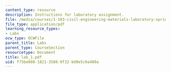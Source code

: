 ```yaml
---
content_type: resource
description: Instructions for laboratory assignment.
file: /media/courses/1-103-civil-engineering-materials-laboratory-spring-2004/f75be888182135889f32bd0e5c0a480a_lab_1.pdf
file_type: application/pdf
learning_resource_types:
- Labs
ocw_type: OCWFile
parent_title: Labs
parent_type: CourseSection
resourcetype: Document
title: lab_1.pdf
uid: f75be888-1821-3588-9f32-bd0e5c0a480a
---
```

